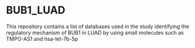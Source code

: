 # BUB1_LUAD
This repository contains a list of databases used in the study identifying the regulatory mechanism of BUB1 in LUAD by using small molecules such as TMPO-AS1 and hsa-let-7b-5p
